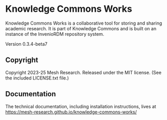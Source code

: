 # Knowledge Commons Works

Knowledge Commons Works is a collaborative tool for storing and sharing academic research. It is part of Knowledge Commons and is built on an instance of the InvenioRDM repository system.

Version 0.3.4-beta7

## Copyright

Copyright 2023-25 Mesh Research. Released under the MIT license. (See the included LICENSE.txt file.)

## Documentation

The technical documentation, including installation instructions, lives at https://mesh-research.github.io/knowledge-commons-works/